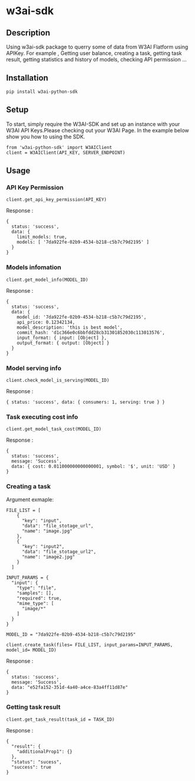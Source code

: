 # w3ai-sdk

## Description
Using w3ai-sdk package to querry some of data from W3AI Flatform using APIKey. For example , Getting user balance, creating a task, getting task result, getting statistics and history of models, checking API permission ...
## Installation
``` 
pip install w3ai-python-sdk
```
## Setup
To start, simply require the W3AI-SDK and set up an instance with your W3AI API Keys.Please checking out your W3AI Page. In the example below show you how to using the SDK.

```
from 'w3ai-python-sdk' import W3AIClient
client = W3AIClient(API_KEY, SERVER_ENDPOINT)
```

## Usage


### API Key Permission
```
client.get_api_key_permission(API_KEY)

```
Response :

```
{
  status: 'success',
  data: {
    limit_models: true,
    models: [ '7da922fe-02b9-4534-b218-c5b7c79d2195' ]
  }
}

```

### Models infomation

```
client.get_model_info(MODEL_ID)
```

Response :
```
{
  status: 'success',
  data: {
    model_id: '7da922fe-02b9-4534-b218-c5b7c79d2195',
    api_price: 0.12342134,
    model_description: 'this is best model',
    commit_hash: 'd1c366e0c6bbfdd28cb31301852030c113013576',
    input_format: { input: [Object] },
    output_format: { output: [Object] }
  }
}
```


### Model serving info
```
client.check_model_is_serving(MODEL_ID)
```

Response :
```
{ status: 'success', data: { consumers: 1, serving: true } }
```

### Task executing cost info
```
client.get_model_task_cost(MODEL_ID)
```

Response :
```
{
  status: 'success',
  message: 'Success',
  data: { cost: 0.011000000000000001, symbol: '$', unit: 'USD' }
}
```

### Creating a task

Argument exmaple:
```
FILE_LIST = [
    {
      "key": "input",
      "data": "file_stotage_url",
      "name": "image.jpg"
    },
    {
      "key": "input2",
      "data": "file_stotage_url2",
      "name": "image2.jpg"
    }
  ]

INPUT_PARAMS = {
  "input": {
    "type": "file",
    "samples": [],
    "required": true,
    "mime_type": [
      "image/*"
    ]
  }
}

MODEL_ID = "7da922fe-02b9-4534-b218-c5b7c79d2195"
```


```
client.create_task(files= FILE_LIST, input_params=INPUT_PARAMS, model_id= MODEL_ID)
```

Response :
```
{
  status: 'success',
  message: 'Success',
  data: "e52fa152-351d-4a40-a4ce-83a4ff11d87e"
}
```

### Getting task result
```
client.get_task_result(task_id = TASK_ID)
```

Response :
```
{
  "result": {
    "additionalProp1": {}
  },
  "status": "sucess",
  "success": true
}
```